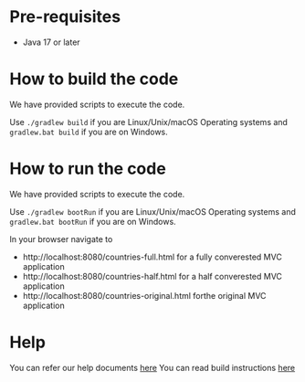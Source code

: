 # Pre-requisites
* Java 17 or later

# How to build the code

We have provided scripts to execute the code. 

Use `./gradlew build` if you are Linux/Unix/macOS Operating systems and `gradlew.bat build` if you are on Windows.

# How to run the code

We have provided scripts to execute the code. 

Use `./gradlew bootRun` if you are Linux/Unix/macOS Operating systems and `gradlew.bat bootRun` if you are on Windows.

In your browser navigate to 
- http://localhost:8080/countries-full.html for a fully converested MVC application
- http://localhost:8080/countries-half.html for a half converested MVC application
- http://localhost:8080/countries-original.html forthe original MVC application


# Help

You can refer our help documents [here](https://help.geektrust.in)
You can read build instructions [here](https://github.com/geektrust/coding-problem-artefacts/tree/master/Java)
